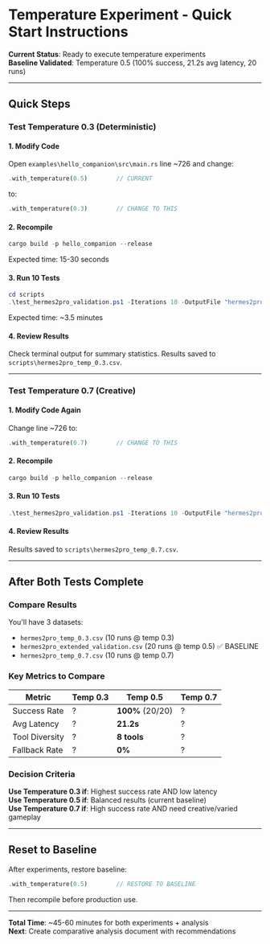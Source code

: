 # Temperature Experiment - Quick Start Instructions

**Current Status**: Ready to execute temperature experiments  
**Baseline Validated**: Temperature 0.5 (100% success, 21.2s avg latency, 20 runs)  

---

## Quick Steps

### Test Temperature 0.3 (Deterministic)

#### 1. Modify Code
Open `examples\hello_companion\src\main.rs` line ~726 and change:
```rust
.with_temperature(0.5)        // CURRENT
```
to:
```rust
.with_temperature(0.3)        // CHANGE TO THIS
```

#### 2. Recompile
```powershell
cargo build -p hello_companion --release
```
Expected time: 15-30 seconds

#### 3. Run 10 Tests
```powershell
cd scripts
.\test_hermes2pro_validation.ps1 -Iterations 10 -OutputFile "hermes2pro_temp_0.3.csv"
```
Expected time: ~3.5 minutes

#### 4. Review Results
Check terminal output for summary statistics. Results saved to `scripts\hermes2pro_temp_0.3.csv`.

---

### Test Temperature 0.7 (Creative)

#### 1. Modify Code Again
Change line ~726 to:
```rust
.with_temperature(0.7)        // CHANGE TO THIS
```

#### 2. Recompile
```powershell
cargo build -p hello_companion --release
```

#### 3. Run 10 Tests
```powershell
.\test_hermes2pro_validation.ps1 -Iterations 10 -OutputFile "hermes2pro_temp_0.7.csv"
```

#### 4. Review Results
Results saved to `scripts\hermes2pro_temp_0.7.csv`.

---

## After Both Tests Complete

### Compare Results

You'll have 3 datasets:
- `hermes2pro_temp_0.3.csv` (10 runs @ temp 0.3)
- `hermes2pro_extended_validation.csv` (20 runs @ temp 0.5) ✅ BASELINE
- `hermes2pro_temp_0.7.csv` (10 runs @ temp 0.7)

### Key Metrics to Compare

| Metric | Temp 0.3 | Temp 0.5 | Temp 0.7 |
|--------|----------|----------|----------|
| Success Rate | ? | **100%** (20/20) | ? |
| Avg Latency | ? | **21.2s** | ? |
| Tool Diversity | ? | **8 tools** | ? |
| Fallback Rate | ? | **0%** | ? |

### Decision Criteria

**Use Temperature 0.3 if**: Highest success rate AND low latency  
**Use Temperature 0.5 if**: Balanced results (current baseline)  
**Use Temperature 0.7 if**: High success rate AND need creative/varied gameplay  

---

## Reset to Baseline

After experiments, restore baseline:
```rust
.with_temperature(0.5)        // RESTORE TO BASELINE
```

Then recompile before production use.

---

**Total Time**: ~45-60 minutes for both experiments + analysis  
**Next**: Create comparative analysis document with recommendations
